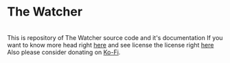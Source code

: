 # The Watcher
<br>This is repository of The Watcher source code and it's documentation
If you want to know more head right [here](https://vitekform.github.io/projects/the_watcher/) and see license the license right [here]("https://github.com/vitekform/the_watcher_dsbot/blob/main/LICENSE")
<br>
Also please consider donating on [Ko-Fi](https://ko-fi.com/ganamaga).
